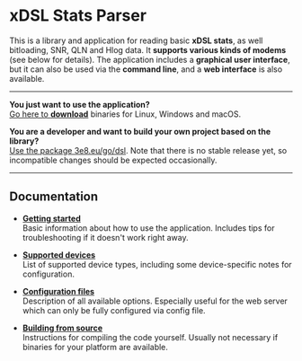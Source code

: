 # xDSL Stats Parser

This is a library and application for reading basic **xDSL stats**, as well bitloading, SNR, QLN and Hlog data.
It **supports various kinds of modems** (see below for details).
The application includes a **graphical user interface**, but it can also be used via the **command line**, and a **web interface** is also available.

---

**You just want to use the application?**  
[Go here to **download**](https://github.com/janh/go-dsl/releases) binaries for Linux, Windows and macOS.

**You are a developer and want to build your own project based on the library?**  
[Use the package 3e8.eu/go/dsl](https://3e8.eu/go/dsl).
Note that there is no stable release yet, so incompatible changes should be expected occasionally.

---

## Documentation

- **[Getting started](docs/Getting-started.md)**  
  Basic information about how to use the application.
  Includes tips for troubleshooting if it doesn't work right away.

- **[Supported devices](docs/Supported-devices.md)**  
  List of supported device types, including some device-specific notes for configuration.

- **[Configuration files](docs/Configuration-files.md)**  
  Description of all available options.
  Especially useful for the web server which can only be fully configured via config file.

- **[Building from source](docs/Building-from-source.md)**  
  Instructions for compiling the code yourself.
  Usually not necessary if binaries for your platform are available.
